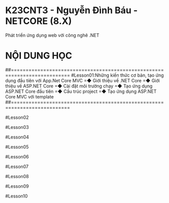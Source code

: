 # K23CNT3 - Nguyễn Đình Báu - NETCORE (8.X)
Phát triển ứng dụng web với công nghê .NET
# NỘI DUNG HỌC 
##==========================================================================
#Lesson01:Những kiến thức cơ bản, tạo ứng dụng đầu tiên với App.Net Core MVC
=◆ Giới thiệu về .NET Core
=◆ Giới thiệu về ASP.NET Core
=◆ Cài đặt môi trường chạy
=◆ Tạo ứng dụng ASP.NET Core đầu tiên
=◆ Cấu trúc project
=◆ Tạo ứng dụng ASP.NET Core MVC với template
##==========================================================================

#Lesson02

#Lesson03

#Lesson04

#Lesson05

#Lesson06

#Lesson07

#Lesson08

#Lesson09

#Lesson10

#
